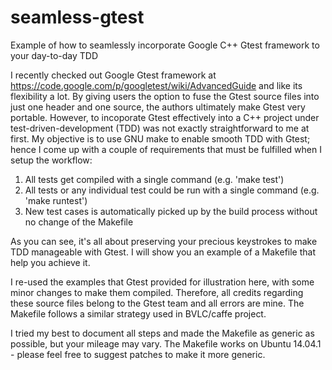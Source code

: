 # seamless-gtest
Example of how to seamlessly incorporate Google C++ Gtest framework to your day-to-day TDD

I recently checked out Google Gtest framework at https://code.google.com/p/googletest/wiki/AdvancedGuide and like its flexibility a lot.
By giving users the option to fuse the Gtest source files into just one header and one source, the authors ultimately make Gtest very portable.
However, to incoporate Gtest effectively into a C++ project under test-driven-development (TDD) was not exactly straightforward to me at first.
My objective is to use GNU make to enable smooth TDD with Gtest; hence I come up with a couple of requirements that must be fulfilled when I setup the workflow:

   1. All tests get compiled with a single command (e.g. 'make test')
   2. All tests or any individual test could be run with a single command (e.g. 'make runtest')
   3. New test cases is automatically picked up by the build process without no change of the Makefile

As you can see, it's all about preserving your precious keystrokes to make TDD manageable with Gtest.
I will show you an example of a Makefile that help you achieve it.

I re-used the examples that Gtest provided for illustration here, with some minor changes to make them compiled. Therefore, all credits regarding these source files belong to the Gtest team and all errors are mine. The Makefile follows a similar strategy used in BVLC/caffe project.

I tried my best to document all steps and made the Makefile as generic as possible, but your mileage may vary. The Makefile works on Ubuntu 14.04.1 - please feel free to suggest patches to make it more generic.